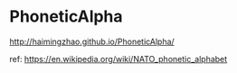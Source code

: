 # PhoneticAlpha
http://haimingzhao.github.io/PhoneticAlpha/

ref: https://en.wikipedia.org/wiki/NATO_phonetic_alphabet
